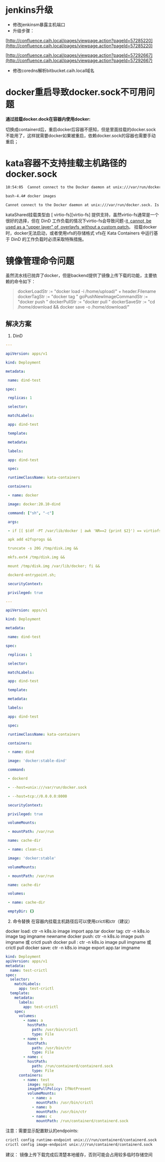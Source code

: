  

# jenkins升级

- 修改jenkinsm暴露主机端口
-  升级步骤：

[http://confluence.caih.local/pages/viewpage.action?pageId=57285220](http://confluence.caih.local/pages/viewpage.action?pageId=57285220)

[http://confluence.caih.local/pages/viewpage.action?pageId=57292667](http://confluence.caih.local/pages/viewpage.action?pageId=57292667)
 
- 修改coredns解析bitbucket.caih.local域名

# docker重启导致docker.sock不可用问题

**通过挂载docker.dock在容器内使用docker:**

切换成containerd后，重启docker后容器不感知，但是里面挂载的docker.sock不能用了，这样就需要docker如果被重启，依赖docker.sock的容器也需要手动重启；

# kata容器不支持挂载主机路径的docker.sock

```bash
10:54:05  Cannot connect to the Docker daemon at unix:///var/run/docker.sock. Is the docker daemon running?

bash-4.4# docker images

Cannot connect to the Docker daemon at unix:///var/run/docker.sock. Is the docker daemon running?
```

kataShared挂载类型由 [ virtio-fs][virtio-fs] 提供支持，虽然virtio-fs通常是一个很好的选择，但在 DinD 工作负载的情况下virtio-fs会导致问题-[it cannot be used as a "upper layer" of overlayfs without a custom patch](http://lists.katacontainers.io/pipermail/kata-dev/2020-January/001216.html)。
挂载docker时，docker无法启动，或者使用vfs的存储格式
vfs在 Kata Containers 中运行基于 DinD 的工作负载时必须采取特殊措施。


# 镜像管理命令问题
虽然流水线已抛弃了docker，但是backend提供了镜像上传下载的功能，主要依赖的命令如下：
>dockerLoadStr := "docker load -i /home/upload/" + header.Filename
dockerTagStr := "docker tag "
goPushNewImageCommandStr := "docker push "
 dockerPullStr := "docker pull "
 dockerSaveStr := "cd /home/download && docker save -o /home/download/"


## 解决方案
1. DinD
```yaml
---

apiVersion: apps/v1

kind: Deployment

metadata:

 name: dind-test

spec:

 replicas: 1

 selector:

 matchLabels:

 app: dind-test

 template:

 metadata:

 labels:

 app: dind-test

 spec:

 runtimeClassName: kata-containers

 containers:

 - name: docker

 image: docker:20.10-dind

 command: ["sh", "-c"]

 args:

 - if [[ $(df -PT /var/lib/docker | awk 'NR==2 {print $2}') == virtiofs ]]; then

 apk add e2fsprogs &&

 truncate -s 20G /tmp/disk.img &&

 mkfs.ext4 /tmp/disk.img &&

 mount /tmp/disk.img /var/lib/docker; fi &&

 dockerd-entrypoint.sh;

 securityContext:

 privileged: true

---

apiVersion: apps/v1

kind: Deployment

metadata:

 name: dind-test

spec:

 replicas: 1

 selector:

 matchLabels:

 app: dind-test

 template:

 metadata:

 labels:

 app: dind-test

 spec:

 runtimeClassName: kata-containers

 containers:

 - name: dind

 image: 'docker:stable-dind'

 command:

 - dockerd

 - --host=unix:///var/run/docker.sock

 - --host=tcp://0.0.0.0:8000

 securityContext:

 privileged: true

 volumeMounts:

 - mountPath: /var/run

 name: cache-dir

 - name: clean-ci

 image: 'docker:stable'

 volumeMounts:

 - mountPath: /var/run

 name: cache-dir

 volumes:

 - name: cache-dir

 emptyDir: {}
```

2. 命令替换 在容器内挂载主机路径后可以使用crictl和ctr（建议）

docker load: ctr -n k8s.io image import app.tar
docker tag:  ctr -n k8s.io image tag imgname newname
docker push: ctr -n k8s.io image push imgname 或 crictl push
docker pull : ctr -n k8s.io image pull imgname 或 crictl pull
docker save: ctr -n k8s.io image export app.tar imgname


```yaml
kind: Deployment
apiVersion: apps/v1
metadata:
  name: test-crictl
spec:
  selector:
    matchLabels:
      app: test-crictl
  template:
    metadata:
      labels:
        app: test-crictl
    spec:
      volumes:
        - name: a
          hostPath:
            path: /usr/bin/crictl
            type: File
        - name: b
          hostPath:
            path: /usr/bin/ctr
            type: File
        - name: c
          hostPath:
            path: /run/containerd/containerd.sock
            type: File
      containers:
        - name: test
          image: nginx
          imagePullPolicy: IfNotPresent
          volumeMounts:
            - name: a
              mountPath: /usr/bin/crictl
            - name: b
              mountPath: /usr/bin/ctr
            - name: c
              mountPath: /run/containerd/containerd.sock
```
注意：需要显示配置默认的endpoints:
```bash
crictl config runtime-endpoint unix:///run/containerd/containerd.sock
crictl config image-endpoint unix:///run/containerd/containerd.sock
```

建议：
    镜像上传下载完成后清楚本地缓存，否则可能会占用较多临时存储空间


